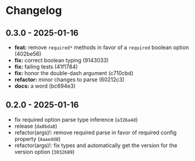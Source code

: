 # Changelog

## 0.3.0 - 2025-01-16

- __feat:__ remove `required*` methods in favor of a `required` boolean option (402be56)
- __fix:__ correct boolean typing (9143033)
- __fix:__ failing tests (41f1784)
- __fix:__ honor the double-dash argument (c710cbd)
- __refactor:__ minor changes to parse (60212c3)
- __docs:__ a word (bc694e3)

## 0.2.0 - 2025-01-16

- fix required option parse type inference (`a326a4d`)
- release (`da0bda8`)
- refactor(args)!: remove required parse in favor of required config property (`4aaedd8`)
- refactor(args)!: fix types and automatically get the version for the version option (`3032689`)
